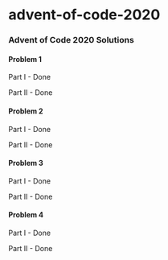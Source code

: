 # advent-of-code-2020

### Advent of Code 2020 Solutions


#### Problem 1
Part I - Done

Part II - Done

#### Problem 2
Part I - Done

Part II - Done

#### Problem 3
Part I - Done

Part II - Done

#### Problem 4
Part I - Done

Part II - Done
